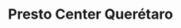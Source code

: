 ---
title: "Presto Center Querétaro"
url: /santiago-de-queretaro/presto-center-queretaro/
shop: Allgemein
---